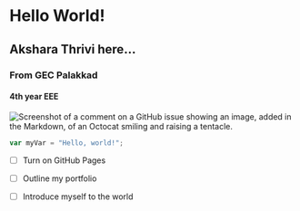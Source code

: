 # Hello World!
## Akshara Thrivi here...
### From GEC Palakkad
#### 4th year EEE
![Screenshot of a comment on a GitHub issue showing an image, added in the Markdown, of an Octocat smiling and raising a tentacle.](https://myoctocat.com/assets/images/base-octocat.svg)
``` javascript
var myVar = "Hello, world!";
```
- [ ] Turn on GitHub Pages
- [ ] Outline my portfolio
- [ ] Introduce myself to the world

